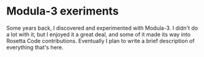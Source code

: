 # Modula-3 exeriments

Some years back, I discovered and experimented with Modula-3. I didn't do a lot with it, but I enjoyed it a great deal, and some of it made its way into Rosetta Code contributions. Eventually I plan to write a brief description of everything that's here. 
